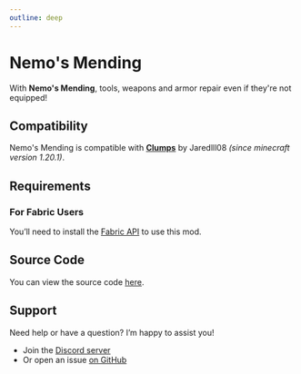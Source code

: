 ```yaml
---
outline: deep
---
```


# Nemo's Mending

With **Nemo's Mending**, tools, weapons and armor repair even if they're not equipped!

<!--@include: @/../templates/minecraft-note.md-->

## Compatibility

Nemo's Mending is compatible with [**Clumps**](https://www.curseforge.com/minecraft/mc-mods/clumps) by Jaredlll08 _(since minecraft version 1.20.1)_.

## Requirements

### For Fabric Users

You’ll need to install the [Fabric API](https://www.curseforge.com/minecraft/mc-mods/fabric-api) to use this mod.

## Source Code

You can view the source code [here](https://github.com/NemoNotFound/NemosMending).

## Support

Need help or have a question? I’m happy to assist you!

- Join the [Discord server](https://discord.com/invite/yxs9dga)
- Or open an issue [on GitHub](https://github.com/NemoNotFound/NemosMending/issues)

<!--@include: @/../templates/footer.md-->
